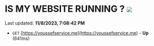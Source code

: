# IS MY WEBSITE RUNNING ? [![](https://img.shields.io/static/v1?label=Sponsor&message=%E2%9D%A4&logo=GitHub&color=%23fe8e86)](https://github.com/sponsors/<username>)

Last updated: **11/8/2023, 7:08:42 PM**

- `GET` [https://youssefservice.me](https://youssefservice.me) - **Up** (641ms)
